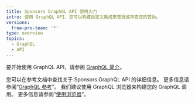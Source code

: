 ```yaml
---
title: Sponsors GraphQL API 使用入门
intro: 使用 GraphQL API，您可以构建自定义集成来管理或审查您的赞助。
versions:
  free-pro-team: '*'
type: overview
topics:
  - GraphQL
  - API
---
```


要开始使用 GraphQL API，请参阅 [GraphQL 简介](/graphql/guides/introduction-to-graphql)。

您可以在参考文档中查找关于 Sponsors GraphQL API 的详细信息。 更多信息请参阅“[GraphQL 参考](/graphql/reference)”。 我们建议使用 GraphQL 浏览器来构建您的 GraphQL 调用。 更多信息请参阅“[使用浏览器](/graphql/guides/using-the-explorer)”。
